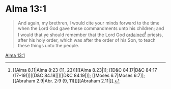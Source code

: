 # Alma 13:1

> And again, my brethren, I would cite your minds forward to the time when the Lord God gave these commandments unto his children; and I would that ye should remember that the Lord God <u>ordained</u>[^a] priests, after his holy order, which was after the order of his Son, to teach these things unto the people.

[Alma 13:1](https://www.churchofjesuschrist.org/study/scriptures/bofm/alma/13?lang=eng&id=p1#p1)


[^a]: [[Alma 8.11|Alma 8:23 (11, 23)]][[Alma 8.23|]]; [[D&C 84.17|D&C 84:17 (17–19)]][[D&C 84.18|]][[D&C 84.19|]]; [[Moses 6.7|Moses 6:7]]; [[Abraham 2.9|Abr. 2:9 (9, 11)]][[Abraham 2.11|]].  
